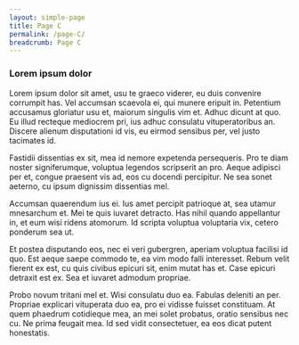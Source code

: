 ```yaml
---
layout: simple-page
title: Page C
permalink: /page-C/
breadcrumb: Page C
---
```


### **Lorem ipsum dolor**

Lorem ipsum dolor sit amet, usu te graeco viderer, eu duis convenire corrumpit has. Vel accumsan scaevola ei, qui munere eripuit in. Petentium accusamus gloriatur usu et, maiorum singulis vim et. Adhuc dicunt at quo. Eu illud recteque mediocrem pri, ius adhuc consulatu vituperatoribus an. Discere alienum disputationi id vis, eu eirmod sensibus per, vel justo tacimates id.

Fastidii dissentias ex sit, mea id nemore expetenda persequeris. Pro te diam noster signiferumque, voluptua legendos scripserit an pro. Aeque adipisci per et, congue praesent vis ad, eos cu docendi percipitur. Ne sea sonet aeterno, cu ipsum dignissim dissentias mel.

Accumsan quaerendum ius ei. Ius amet percipit patrioque at, sea utamur mnesarchum et. Mei te quis iuvaret detracto. Has nihil quando appellantur in, et eum wisi ridens atomorum. Id scripta voluptua voluptaria vix, cetero ponderum sea ut.

Et postea disputando eos, nec ei veri gubergren, aperiam voluptua facilisi id quo. Est aeque saepe commodo te, ea vim modo falli interesset. Rebum velit fierent ex est, cu quis civibus epicuri sit, enim mutat has et. Case epicuri detraxit est ex. Sea et iuvaret admodum propriae.

Probo novum tritani mel et. Wisi consulatu duo ea. Fabulas deleniti an per. Propriae explicari vituperata duo ea, pro ei vidisse fuisset constituam. At quem phaedrum cotidieque mea, an mei solet probatus, oratio sensibus nec cu. Ne prima feugait mea. Id sed vidit consectetuer, ea eos dicat putent honestatis.